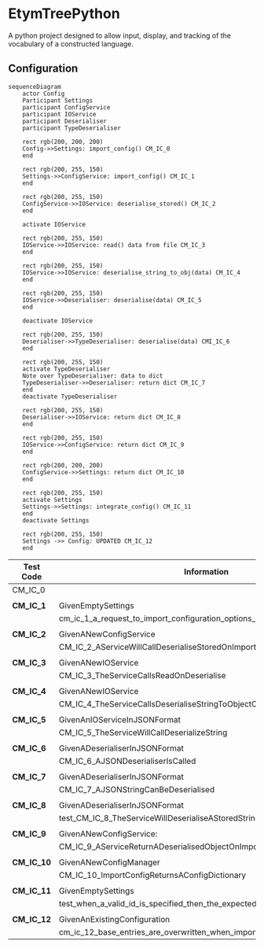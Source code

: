 <style>.mermaid svg { height: auto; }</style>

# EtymTreePython
A python project designed to allow input, display, and tracking of the vocabulary of a constructed language.

## Configuration
```mermaid
sequenceDiagram
    actor Config
    Participant Settings
    participant ConfigService
    participant IOService
    participant Deserialiser
    participant TypeDeserialiser
    
    rect rgb(200, 200, 200)
    Config->>Settings: import_config() CM_IC_0
    end

    rect rgb(200, 255, 150)
    Settings->>ConfigService: import_config() CM_IC_1
    end

    rect rgb(200, 255, 150)
    ConfigService->>IOService: deserialise_stored() CM_IC_2
    end

    activate IOService
    
    rect rgb(200, 255, 150)
    IOService->>IOService: read() data from file CM_IC_3
    end
    
    rect rgb(200, 255, 150)
    IOService->>IOService: deserialise_string_to_obj(data) CM_IC_4
    end
    
    rect rgb(200, 255, 150)
    IOService->>Deserialiser: deserialise(data) CM_IC_5
    end
    
    deactivate IOService
    
    rect rgb(200, 255, 150)
    Deserialiser->>TypeDeserialiser: deserialise(data) CMI_IC_6
    end

    rect rgb(200, 255, 150)
    activate TypeDeserialiser
    Note over TypeDeserialiser: data to dict
    TypeDeserialiser->>Deserialiser: return dict CM_IC_7
    end
    deactivate TypeDeserialiser

    rect rgb(200, 255, 150)
    Deserialiser->>IOService: return dict CM_IC_8
    end

    rect rgb(200, 255, 150)
    IOService->>ConfigService: return dict CM_IC_9
    end

    rect rgb(200, 200, 200)
    ConfigService->>Settings: return dict CM_IC_10
    end

    rect rgb(200, 255, 150)
    activate Settings
    Settings->>Settings: integrate_config() CM_IC_11
    end
    deactivate Settings
    
    rect rgb(200, 255, 150)
    Settings ->> Config: UPDATED CM_IC_12
    end
```

| Test Code | Information |
|-|-|
| CM_IC_0 | 
| |
| **CM_IC_1** | GivenEmptySettings
| | cm_ic_1_a_request_to_import_configuration_options_is_passed_on
| |
| **CM_IC_2** | GivenANewConfigService
| | CM_IC_2_AServiceWillCallDeserialiseStoredOnImport
| |
| **CM_IC_3** | GivenANewIOService
| | CM_IC_3_TheServiceCallsReadOnDeserialise
| |
| **CM_IC_4** | GivenANewIOService
| | CM_IC_4_TheServiceCallsDeserialiseStringToObjectOnDeserialise 
| |
| **CM_IC_5** | GivenAnIOServiceInJSONFormat
| | CM_IC_5_TheServiceWillCallDeserializeString
| |
| **CM_IC_6** | GivenADeserialiserInJSONFormat
| | CM_IC_6_AJSONDeserialiserIsCalled
| |
| **CM_IC_7** | GivenADeserialiserInJSONFormat 
| | CM_IC_7_AJSONStringCanBeDeserialised |
| |
| **CM_IC_8** | GivenADeserialiserInJSONFormat 
| | test_CM_IC_8_TheServiceWillDeserialiseAStoredString
| |
| **CM_IC_9** | GivenANewConfigService:
| | CM_IC_9_AServiceReturnADeserialisedObjectOnImport
| |
| **CM_IC_10** | GivenANewConfigManager
| | CM_IC_10_ImportConfigReturnsAConfigDictionary
| |
| **CM_IC_11** | GivenEmptySettings
| | test_when_a_valid_id_is_specified_then_the_expected_setting_value_is_returned
| |
| **CM_IC_12** | GivenAnExistingConfiguration
| | cm_ic_12_base_entries_are_overwritten_when_importing_config
